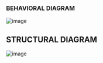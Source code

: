 ### BEHAVIORAL DIAGRAM


![image](https://user-images.githubusercontent.com/98875588/155704973-eff9006c-984f-4128-9d08-c074339a0882.png)


## STRUCTURAL DIAGRAM


![image](https://user-images.githubusercontent.com/98875588/155717887-2fa8e473-9fa0-4223-8f84-13ba9176cd86.png)
















